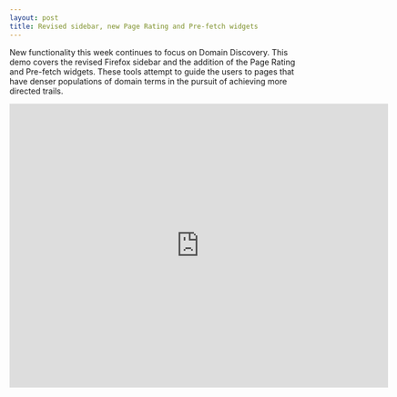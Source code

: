 ```yaml
---
layout: post
title: Revised sidebar, new Page Rating and Pre-fetch widgets
---
```


New functionality this week continues to focus on Domain Discovery. This demo covers the revised Firefox sidebar and the addition of the Page Rating and Pre-fetch widgets. These tools attempt to guide the users to pages that have denser populations of domain terms in the pursuit of achieving more directed trails.

<iframe src="https://www.youtube.com/embed/fhDamGWTElM" width="665" height="500" allowfullscreen="" frameborder="0"></iframe>